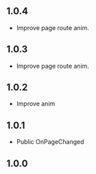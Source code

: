 ## 1.0.4
* Improve page route anim.
## 1.0.3
* Improve page route anim.
## 1.0.2
* Improve anim
## 1.0.1
* Public OnPageChanged
## 1.0.0

